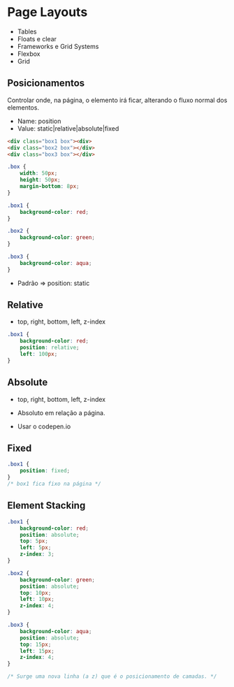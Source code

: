 # Page Layouts

- Tables
- Floats e clear
- Frameworks e Grid Systems
- Flexbox 
- Grid

## Posicionamentos

Controlar onde, na página, o elemento irá ficar, alterando o fluxo normal dos elementos.

- Name: position
- Value: static|relative|absolute|fixed

```html
<div class="box1 box"><div>
<div class="box2 box"></div>
<div class="box3 box"></div>
```

```css
.box {
    width: 50px;
    height: 50px;
    margin-bottom: 8px;
}

.box1 {
    background-color: red;
}

.box2 {
    background-color: green;
}

.box3 {
    background-color: aqua;
}
```

- Padrão => position: static 

## Relative 

- top, right, bottom, left, z-index

```css
.box1 {
    background-color: red;
    position: relative;
    left: 100px;
}
```

## Absolute

- top, right, bottom, left, z-index

- Absoluto em relação a página.

- Usar o codepen.io

## Fixed

```css
.box1 {
    position: fixed;
}
/* box1 fica fixo na página */
```

## Element Stacking

```css
.box1 {
    background-color: red;
    position: absolute;
    top: 5px;
    left: 5px;
    z-index: 3;
}

.box2 {
    background-color: green;
    position: absolute;
    top: 10px;
    left: 10px;
    z-index: 4;
}

.box3 {
    background-color: aqua;
    position: absolute;
    top: 15px;
    left: 15px;
    z-index: 4;
}

/* Surge uma nova linha (a z) que é o posicionamento de camadas. */
```




